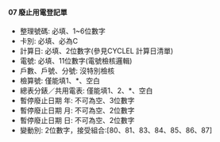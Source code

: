 #### 07 廢止用電登記單 <span id="07"></span>
  - 整理號碼: 必填、1~6位數字
  - 卡別: 必填、必為C
  - 計算日: 必填、2位數字(參見CYCLEL 計算日清單)
  - 電號: 必填、11位數字(電號檢核邏輯)
  - 戶數、戶號、分號: 沒特別檢核
  - 檢算號: 僅能填1、*、空白
  - 總表分錶／共用電表: 僅能填1、2、*、空白
  - 暫停廢止日期 年: 不可為空、3位數字
  - 暫停廢止日期 月: 不可為空、2位數字
  - 暫停廢止日期 日: 不可為空、2位數字
  - 變動別: 2位數字，接受組合:[80、81、83、84、85、86、87]